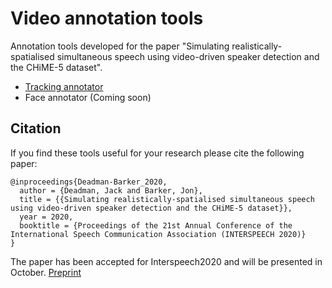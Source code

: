 # Video annotation tools
Annotation tools developed for the paper "Simulating realistically-spatialised simultaneous speech using video-driven speaker detection and the CHiME-5 dataset".

- [Tracking annotator](https://github.com/jackdeadman/tracking-annotator)
- Face annotator (Coming soon)

## Citation
If you find these tools useful for your research please cite the following paper:
```
@inproceedings{Deadman-Barker_2020,  
  author = {Deadman, Jack and Barker, Jon},
  title = {{Simulating realistically-spatialised simultaneous speech using video-driven speaker detection and the CHiME-5 dataset}},  
  year = 2020,  
  booktitle = {Proceedings of the 21st Annual Conference of the International Speech Communication Association (INTERSPEECH 2020)}  
}
```

The paper has been accepted for Interspeech2020 and will be presented in October. [Preprint](https://drive.google.com/file/d/13UFVDuFSXBJxAwwGYUGr5WdWspUy_RVf/view?usp=sharing)
